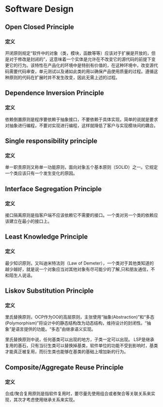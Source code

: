 # Software Design

## Open Closed Principle

### 定义

开闭原则规定“软件中的对象（类，模块，函数等等）应该对于扩展是开放的，但是对于修改是封闭的”，这意味着一个实体是允许在不改变它的源代码的前提下变更它的行为。该特性在产品化的环境中是特别有价值的，在这种环境中，改变源代码需要代码审查，单元测试以及诸如此类的用以确保产品使用质量的过程。遵循这种原则的代码在扩展时并不发生改变，因此无需上述的过程。



## Dependence Inversion Principle 

### 定义

依赖倒置原则是程序要依赖于抽象接口，不要依赖于具体实现。简单的说就是要求对抽象进行编程，不要对实现进行编程，这样就降低了客户与实现模块间的耦合。



## Single responsibility principle

### 定义

单一职责原则又称单一功能原则，面向对象五个基本原则（SOLID）之一。它规定一个类应该只有一个发生变化的原因。



## Interface Segregation Principle

### 定义

接口隔离原则是指客户端不应该依赖它不需要的接口。一个类对另一个类的依赖应该建立在最小的接口上。



## Least Knowledge Principle

### 定义

最少知识原则，又叫迪米特法则（Law of Demeter），一个类对于其他类知道的越少越好，就是说一个对象应当对其他对象有尽可能少的了解,只和朋友通信，不和陌生人说话。



## Liskov Substitution Principle

### 定义

里氏替换原则，OCP作为OO的高层原则，主张使用“抽象(Abstraction)”和“多态(Polymorphism)”将设计中的静态结构改为动态结构，维持设计的封闭性。“抽象”是语言提供的功能。“多态”由继承语义实现。

 里氏替换原则中说，任何基类可以出现的地方，子类一定可以出现。 LSP是继承复用的基石，只有当衍生类可以替换掉基类，软件单位的功能不受到影响时，基类才能真正被复用，而衍生类也能够在基类的基础上增加新的行为。



## Composite/Aggregate Reuse Principle

### 定义

合成/聚合复用原则是指软件复用时，要尽量先使用组合或者聚合等关联关系来实现，其次才考虑使用继承关系来实现。



